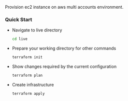 Provision ec2 instance on aws multi accounts environment.


### Quick Start

- Navigate to live directory

  ```bash
  cd live
  ```

- Prepare your working directory for other commands

  ```bash
  terraform init
  ```

- Show changes required by the current configuration

  ```bash
  terraform plan
  ```

- Create infrastructure

  ```bash
  terraform apply
  ```
